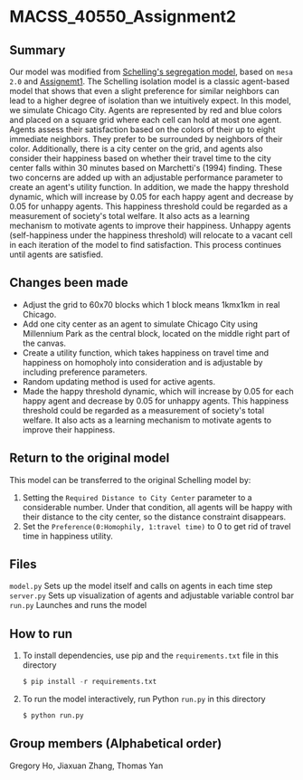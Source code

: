 # MACSS_40550_Assignment2

## Summary
Our model was modified from [Schelling's segregation model](https://github.com/jmclip/MACSS-40550-ABM/tree/main/2_Schelling/mesa_schelling), based on `mesa 2.0` and [Assignemt1](https://github.com/naivetoad/MACSS_40550_Assignment1). The Schelling isolation model is a classic agent-based model that shows that even a slight preference for similar neighbors can lead to a higher degree of isolation than we intuitively expect. In this model, we simulate Chicago City. Agents are represented by red and blue colors and placed on a square grid where each cell can hold at most one agent.  Agents assess their satisfaction based on the colors of their up to eight immediate neighbors.  They prefer to be surrounded by neighbors of their color. Additionally, there is a city center on the grid, and agents also consider their happiness based on whether their travel time to the city center falls within 30 minutes based on Marchetti's (1994) finding. These two concerns are added up with an adjustable performance parameter to create an agent's utility function. In addition, we made the happy threshold dynamic, which will increase by 0.05 for each happy agent and decrease by 0.05 for unhappy agents. This happiness threshold could be regarded as a measurement of society's total welfare. It also acts as a learning mechanism to motivate agents to improve their happiness. Unhappy agents (self-happiness under the happiness threshold) will relocate to a vacant cell in each iteration of the model to find satisfaction. This process continues until agents are satisfied.

## Changes been made
+ Adjust the grid to 60x70 blocks which 1 block means 1kmx1km in real Chicago.
+ Add one city center as an agent to simulate Chicago City using Millennium Park as the central block, located on the middle right part of the canvas.
+ Create a utility function, which takes happiness on travel time and happiness on homopholy into consideration and is adjustable by including preference parameters.
+ Random updating method is used for active agents.
+ Made the happy threshold dynamic, which will increase by 0.05 for each happy agent and decrease by 0.05 for unhappy agents. This happiness threshold could be regarded as a measurement of society's total welfare. It also acts as a learning mechanism to motivate agents to improve their happiness.

## Return to the original model
This model can be transferred to the original Schelling model by:
1. Setting the `Required Distance to City Center` parameter to a considerable number. Under that condition, all agents will be happy with their distance to the city center, so the distance constraint disappears.
2. Set the `Preference(0:Homophily, 1:travel time)` to 0 to get rid of travel time in happiness utility.


## Files
`model.py` Sets up the model itself and calls on agents in each time step\
`server.py` Sets up visualization of agents and adjustable variable control bar\
`run.py` Launches and runs the model

## How to run
1. To install dependencies, use pip and the `requirements.txt` file in this directory
   ```python
   $ pip install -r requirements.txt
3. To run the model interactively, run Python `run.py` in this directory
   ```python
   $ python run.py

## Group members (Alphabetical order)
Gregory Ho, Jiaxuan Zhang, Thomas Yan
